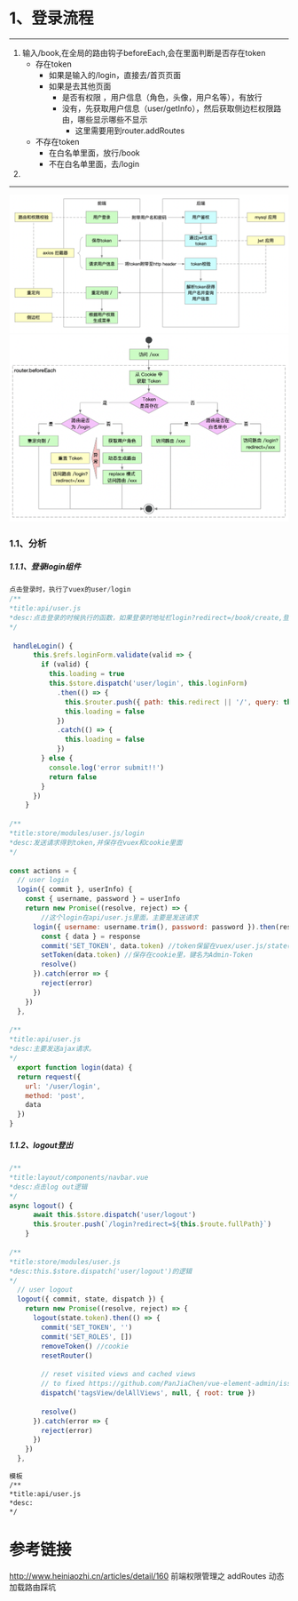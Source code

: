 # 1、登录流程



---

1. 输入/book,在全局的路由钩子beforeEach,会在里面判断是否存在token
   - 存在token
     - 如果是输入的/login，直接去/首页页面
     - 如果是去其他页面
       - 是否有权限 ，用户信息（角色，头像，用户名等），有放行
       - 没有，先获取用户信息（user/getInfo），然后获取侧边栏权限路由，哪些显示哪些不显示
         - 这里需要用到router.addRoutes
   - 不存在token
     - 在白名单里面，放行/book
     - 不在白名单里面，去/login
2. 





---





<img src="./img/login_process.58cab9a5.png" />



<img src="./img/router_process.9acaa55e.png" />





### 1.1、分析

##### 1.1.1、登录login组件

```js
点击登录时，执行了vuex的user/login
/**
*title:api/user.js
*desc:点击登录的时候执行的函数，如果登录时地址栏login?redirect=/book/create,登录后就跳到路由/book/create，如果?后面没有，就跳到/首页，待定。
*/

 handleLogin() {
      this.$refs.loginForm.validate(valid => {
        if (valid) {
          this.loading = true
          this.$store.dispatch('user/login', this.loginForm)
            .then(() => {
              this.$router.push({ path: this.redirect || '/', query: this.otherQuery })
              this.loading = false
            })
            .catch(() => {
              this.loading = false
            })
        } else {
          console.log('error submit!!')
          return false
        }
      })
    }

/**
*title:store/modules/user.js/login
*desc:发送请求得到token,并保存在vuex和cookie里面
*/

const actions = {
  // user login
  login({ commit }, userInfo) {
    const { username, password } = userInfo
    return new Promise((resolve, reject) => {
        //这个login在api/user.js里面，主要是发送请求
      login({ username: username.trim(), password: password }).then(response => {
        const { data } = response 
        commit('SET_TOKEN', data.token) //token保留在vuex/user.js/state(token)
        setToken(data.token) //保存在cookie里，键名为Admin-Token
        resolve()
      }).catch(error => {
        reject(error)
      })
    })
  },
    
/**
*title:api/user.js
*desc:主要发送ajax请求。
*/
  export function login(data) {
  return request({
    url: '/user/login',
    method: 'post',
    data
  })
}
```

##### 1.1.2、logout登出

```js
/**
*title:layout/components/navbar.vue 
*desc:点击log out逻辑
*/
async logout() {
      await this.$store.dispatch('user/logout')
      this.$router.push(`/login?redirect=${this.$route.fullPath}`)
    }

/**
*title:store/modules/user.js
*desc:this.$store.dispatch('user/logout')的逻辑
*/
  // user logout
  logout({ commit, state, dispatch }) {
    return new Promise((resolve, reject) => {
      logout(state.token).then(() => {
        commit('SET_TOKEN', '')
        commit('SET_ROLES', [])
        removeToken() //cookie
        resetRouter()

        // reset visited views and cached views
        // to fixed https://github.com/PanJiaChen/vue-element-admin/issues/2485
        dispatch('tagsView/delAllViews', null, { root: true })

        resolve()
      }).catch(error => {
        reject(error)
      })
    })
  },
```











```
模板
/**
*title:api/user.js
*desc:
*/
```



# 参考链接

 http://www.heiniaozhi.cn/articles/detail/160   前端权限管理之 addRoutes 动态加载路由踩坑

